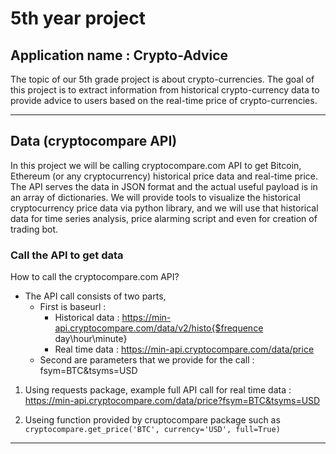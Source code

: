 # 5th year project
## Application name : Crypto-Advice 
The topic of our 5th grade project is about crypto-currencies. The goal of this project is to extract information from historical crypto-currency data to provide advice to users based on the real-time price of crypto-currencies.
___


## Data (cryptocompare API)
In this project we will be calling cryptocompare.com API to get Bitcoin, Ethereum (or any cryptocurrency) historical price data and real-time price. The API serves the data in JSON format and the actual useful payload is in an array of dictionaries. 
We will provide tools to visualize the historical cryptocurrency price data via python library, and we will use that historical data for time series analysis, price alarming script and even for creation of trading bot.

### Call the API to get data
How to call the cryptocompare.com API? 

* The API call consists of two parts,
    * First is baseurl :
        * Historical data : https://min-api.cryptocompare.com/data/v2/histo{$frequence day\hour\minute}
        * Real time data : https://min-api.cryptocompare.com/data/price
    * Second are parameters that we provide for the call : fsym=BTC&tsyms=USD

1. Using requests package, example full API call for real time data : https://min-api.cryptocompare.com/data/price?fsym=BTC&tsyms=USD

2. Useing function provided by cruptocompare package such as `cryptocompare.get_price('BTC', currency='USD', full=True)
`

___
